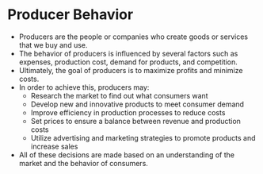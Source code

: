 # Producer Behavior

* Producers are the people or companies who create goods or services that we buy and use.
* The behavior of producers is influenced by several factors such as expenses, production cost, demand for products, and competition.
* Ultimately, the goal of producers is to maximize profits and minimize costs.
* In order to achieve this, producers may:
  * Research the market to find out what consumers want
  * Develop new and innovative products to meet consumer demand
  * Improve efficiency in production processes to reduce costs
  * Set prices to ensure a balance between revenue and production costs
  * Utilize advertising and marketing strategies to promote products and increase sales
* All of these decisions are made based on an understanding of the market and the behavior of consumers.
